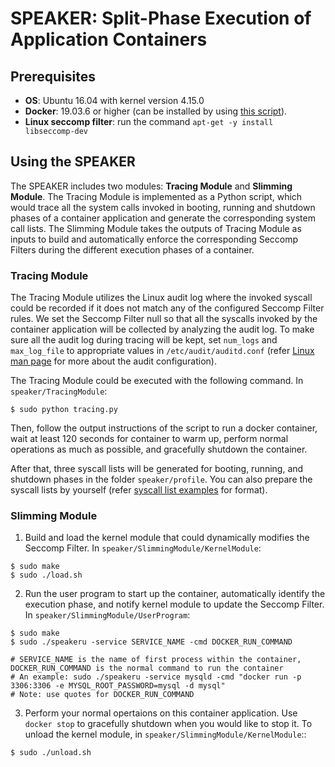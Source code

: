 # SPEAKER: Split-Phase Execution of Application Containers

## Prerequisites
* **OS**: Ubuntu 16.04 with kernel version 4.15.0
* **Docker**: 19.03.6 or higher (can be installed by using [this script](./install-docker.sh)).
* **Linux seccomp filter**: run the command ``apt-get -y install libseccomp-dev``


## Using the SPEAKER
The SPEAKER includes two modules: **Tracing Module** and **Slimming Module**. The Tracing Module is implemented as a Python script, which would trace all the system calls invoked in booting, running and shutdown phases of a container application and generate the corresponding system call lists. The Slimming Module takes the outputs of Tracing Module as inputs to build and automatically enforce the corresponding Seccomp Filters during the different execution phases of a container.

### Tracing Module
The Tracing Module utilizes the Linux audit log where the invoked syscall could be recorded if it does not match any of the configured Seccomp Filter rules. We set the Seccomp Filter null so that all the syscalls invoked by the container application will be collected by analyzing the audit log. To make sure all the audit log during tracing will be kept, set ``num_logs`` and ``max_log_file`` to appropriate values in ``/etc/audit/auditd.conf`` (refer [Linux man page](https://linux.die.net/man/5/auditd.conf) for more about the audit configuration).

The Tracing Module could be executed with the following command. In ``speaker/TracingModule``:
```
$ sudo python tracing.py
```
Then, follow the output instructions of the script to run a docker container, wait at least 120 seconds for container to warm up, perform normal operations as much as possible, and gracefully shutdown the container.

After that, three syscall lists will be generated for booting, running, and shutdown phases in the folder ``speaker/profile``. You can also prepare the syscall lists by yourself (refer [syscall list examples](./ProfileExample) for format).

### Slimming Module
1. Build and load the kernel module that could dynamically modifies the Seccomp Filter. In ``speaker/SlimmingModule/KernelModule``:
```
$ sudo make
$ sudo ./load.sh
```
2. Run the user program to start up the container, automatically identify the execution phase, and notify kernel module to update the Seccomp Filter. In ``speaker/SlimmingModule/UserProgram``:
```
$ sudo make
$ sudo ./speakeru -service SERVICE_NAME -cmd DOCKER_RUN_COMMAND

# SERVICE_NAME is the name of first process within the container, DOCKER_RUN_COMMAND is the normal command to run the container
# An example: sudo ./speakeru -service mysqld -cmd "docker run -p 3306:3306 -e MYSQL_ROOT_PASSWORD=mysql -d mysql"
# Note: use quotes for DOCKER_RUN_COMMAND
```
3. Perform your normal opertaions on this container application. Use ``docker stop`` to gracefully shutdown when you would like to stop it. To unload the kernel module, in ``speaker/SlimmingModule/KernelModule``::
```
$ sudo ./unload.sh
```
